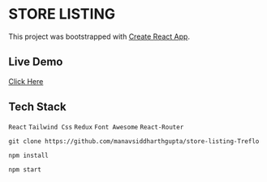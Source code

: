 # STORE LISTING 

This project was bootstrapped with [Create React App](https://github.com/facebook/create-react-app).

## Live Demo

[Click Here](https://treflo-store-listing.netlify.app/)

## Tech Stack

```React```
```Tailwind Css```
```Redux```
```Font Awesome```
```React-Router```

```
git clone https://github.com/manavsiddharthgupta/store-listing-Treflo

npm install

npm start
```
